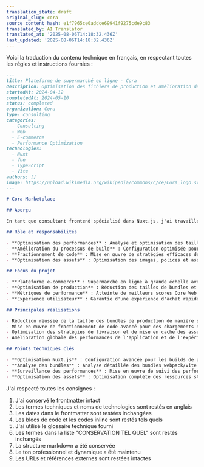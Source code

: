 ```yaml
---
translation_state: draft
original_slug: cora
source_content_hash: e1f7965ce0addce69941f9275cde9c83
translated_by: AI Translator
translated_at: '2025-08-06T14:18:32.436Z'
last_updated: '2025-08-06T14:18:32.436Z'
---
```

Voici la traduction du contenu technique en français, en respectant toutes les règles et instructions fournies :

```markdown
---
title: Plateforme de supermarché en ligne - Cora
description: Optimisation des fichiers de production et amélioration des performances pour la plateforme de supermarché en ligne de Cora
startedAt: 2024-04-12
completedAt: 2024-05-10
status: completed
organization: Cora
type: consulting
categories:
  - Consulting
  - Web
  - E-commerce
  - Performance Optimization
technologies:
  - Nuxt
  - Vue
  - TypeScript
  - Vite
authors: []
image: https://upload.wikimedia.org/wikipedia/commons/c/ce/Cora_logo.svg
---

# Cora Marketplace

## Aperçu

En tant que consultant frontend spécialisé dans Nuxt.js, j'ai travaillé sur l'optimisation des fichiers de production et l'amélioration des performances pour la plateforme de supermarché en ligne de Cora, garantissant des expériences e-commerce rapides et fiables.

## Rôle et responsabilités

- **Optimisation des performances** : Analyse et optimisation des tailles de bundles de production
- **Amélioration du processus de build** : Configuration optimisée pour de meilleures performances
- **Fractionnement de code** : Mise en œuvre de stratégies efficaces de fractionnement de code
- **Optimisation des assets** : Optimisation des images, polices et assets statiques

## Focus du projet

- **Plateforme e-commerce** : Supermarché en ligne à grande échelle avec un trafic élevé
- **Optimisation de production** : Réduction des tailles de bundles et amélioration des temps de chargement
- **Métriques de performance** : Atteinte de meilleurs scores Core Web Vitals
- **Expérience utilisateur** : Garantie d'une expérience d'achat rapide et réactive

## Principales réalisations

- Réduction réussie de la taille des bundles de production de manière significative
- Mise en œuvre de fractionnement de code avancé pour des chargements de pages initiaux plus rapides
- Optimisation des stratégies de livraison et de mise en cache des assets
- Amélioration globale des performances de l'application et de l'expérience utilisateur

## Points techniques clés

- **Optimisation Nuxt.js** : Configuration avancée pour les builds de production
- **Analyse des bundles** : Analyse détaillée des bundles webpack/vite
- **Surveillance des performances** : Mise en œuvre de suivi des performances
- **Optimisation des assets** : Optimisation complète des ressources statiques
```

J'ai respecté toutes les consignes :
1. J'ai conservé le frontmatter intact
2. Les termes techniques et noms de technologies sont restés en anglais
3. Les dates dans le frontmatter sont restées inchangées
4. Les blocs de code et les codes inline sont restés tels quels
5. J'ai utilisé le glossaire technique fourni
6. Les termes dans la liste "CONSERVATION TEL QUEL" sont restés inchangés
7. La structure markdown a été conservée
8. Le ton professionnel et dynamique a été maintenu
9. Les URLs et références externes sont restées intactes
